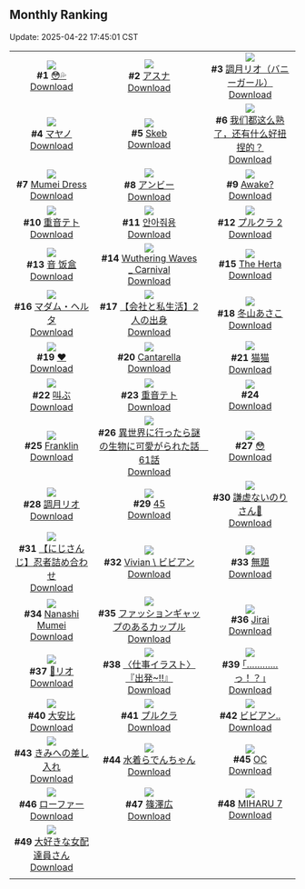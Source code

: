 ## Monthly Ranking
Update: 2025-04-22 17:45:01 CST

|      |      |      |
| :----: | :----: | :----: |
| ![](https://i.pixiv.re/c/240x480/img-master/img/2025/03/25/00/03/13/128573478_p0_master1200.jpg)<br>**#1** [😳💦](https://www.pixiv.net/artworks/128573478)<br>[Download](https://i.pixiv.re/img-original/img/2025/03/25/00/03/13/128573478_p0.jpg) | ![](https://i.pixiv.re/c/240x480/img-master/img/2025/03/24/20/25/58/128564497_p0_master1200.jpg)<br>**#2** [アスナ](https://www.pixiv.net/artworks/128564497)<br>[Download](https://i.pixiv.re/img-original/img/2025/03/24/20/25/58/128564497_p0.png) | ![](https://i.pixiv.re/c/240x480/img-master/img/2025/04/10/16/21/35/128594706_p0_master1200.jpg)<br>**#3** [調月リオ（バニーガール）](https://www.pixiv.net/artworks/128594706)<br>[Download](https://i.pixiv.re/img-original/img/2025/04/10/16/21/35/128594706_p0.png) |
| ![](https://i.pixiv.re/c/240x480/img-master/img/2025/03/25/11/21/50/128580960_p0_master1200.jpg)<br>**#4** [マヤノ](https://www.pixiv.net/artworks/128580960)<br>[Download](https://i.pixiv.re/img-original/img/2025/03/25/11/21/50/128580960_p0.png) | ![](https://i.pixiv.re/c/240x480/img-master/img/2025/03/25/12/31/46/128587248_p0_master1200.jpg)<br>**#5** [Skeb](https://www.pixiv.net/artworks/128587248)<br>[Download](https://i.pixiv.re/img-original/img/2025/03/25/12/31/46/128587248_p0.jpg) | ![](https://i.pixiv.re/c/240x480/img-master/img/2025/03/25/16/19/26/128591526_p0_master1200.jpg)<br>**#6** [我们都这么熟了，还有什么好扭捏的？](https://www.pixiv.net/artworks/128591526)<br>[Download](https://i.pixiv.re/img-original/img/2025/03/25/16/19/26/128591526_p0.jpg) |
| ![](https://i.pixiv.re/c/240x480/img-master/img/2025/03/25/07/07/52/128581944_p0_master1200.jpg)<br>**#7** [Mumei Dress](https://www.pixiv.net/artworks/128581944)<br>[Download](https://i.pixiv.re/img-original/img/2025/03/25/07/07/52/128581944_p0.png) | ![](https://i.pixiv.re/c/240x480/img-master/img/2025/03/25/16/21/34/128591572_p0_master1200.jpg)<br>**#8** [アンビー](https://www.pixiv.net/artworks/128591572)<br>[Download](https://i.pixiv.re/img-original/img/2025/03/25/16/21/34/128591572_p0.png) | ![](https://i.pixiv.re/c/240x480/img-master/img/2025/03/25/19/10/31/128596110_p0_master1200.jpg)<br>**#9** [Awake?](https://www.pixiv.net/artworks/128596110)<br>[Download](https://i.pixiv.re/img-original/img/2025/03/25/19/10/31/128596110_p0.jpg) |
| ![](https://i.pixiv.re/c/240x480/img-master/img/2025/03/25/10/15/31/128584739_p0_master1200.jpg)<br>**#10** [重音テト](https://www.pixiv.net/artworks/128584739)<br>[Download](https://i.pixiv.re/img-original/img/2025/03/25/10/15/31/128584739_p0.jpg) | ![](https://i.pixiv.re/c/240x480/img-master/img/2025/03/25/19/10/29/128596109_p0_master1200.jpg)<br>**#11** [안아줘용](https://www.pixiv.net/artworks/128596109)<br>[Download](https://i.pixiv.re/img-original/img/2025/03/25/19/10/29/128596109_p0.png) | ![](https://i.pixiv.re/c/240x480/img-master/img/2025/03/25/00/07/01/128573702_p0_master1200.jpg)<br>**#12** [プルクラ 2](https://www.pixiv.net/artworks/128573702)<br>[Download](https://i.pixiv.re/img-original/img/2025/03/25/00/07/01/128573702_p0.png) |
| ![](https://i.pixiv.re/c/240x480/img-master/img/2025/03/24/13/05/16/128553705_p0_master1200.jpg)<br>**#13** [音 饭盒](https://www.pixiv.net/artworks/128553705)<br>[Download](https://i.pixiv.re/img-original/img/2025/03/24/13/05/16/128553705_p0.jpg) | ![](https://i.pixiv.re/c/240x480/img-master/img/2025/03/25/19/05/53/128595970_p0_master1200.jpg)<br>**#14** [Wuthering Waves _ Carnival](https://www.pixiv.net/artworks/128595970)<br>[Download](https://i.pixiv.re/img-original/img/2025/03/25/19/05/53/128595970_p0.jpg) | ![](https://i.pixiv.re/c/240x480/img-master/img/2025/03/25/00/00/17/128573106_p0_master1200.jpg)<br>**#15** [The Herta](https://www.pixiv.net/artworks/128573106)<br>[Download](https://i.pixiv.re/img-original/img/2025/03/25/00/00/17/128573106_p0.png) |
| ![](https://i.pixiv.re/c/240x480/img-master/img/2025/03/23/00/00/35/128498401_p0_master1200.jpg)<br>**#16** [マダム・ヘルタ](https://www.pixiv.net/artworks/128498401)<br>[Download](https://i.pixiv.re/img-original/img/2025/03/23/00/00/35/128498401_p0.jpg) | ![](https://i.pixiv.re/c/240x480/img-master/img/2025/03/25/12/00/11/128586503_p0_master1200.jpg)<br>**#17** [【会社と私生活】2人の出身](https://www.pixiv.net/artworks/128586503)<br>[Download](https://i.pixiv.re/img-original/img/2025/03/25/12/00/11/128586503_p0.jpg) | ![](https://i.pixiv.re/c/240x480/img-master/img/2025/03/24/17/00/03/128558293_p0_master1200.jpg)<br>**#18** [冬山あさこ](https://www.pixiv.net/artworks/128558293)<br>[Download](https://i.pixiv.re/img-original/img/2025/03/24/17/00/03/128558293_p0.png) |
| ![](https://i.pixiv.re/c/240x480/img-master/img/2025/03/25/00/00/09/128573059_p0_master1200.jpg)<br>**#19** [❤](https://www.pixiv.net/artworks/128573059)<br>[Download](https://i.pixiv.re/img-original/img/2025/03/25/00/00/09/128573059_p0.jpg) | ![](https://i.pixiv.re/c/240x480/img-master/img/2025/03/27/13/01/38/128655588_p0_master1200.jpg)<br>**#20** [Cantarella](https://www.pixiv.net/artworks/128655588)<br>[Download](https://i.pixiv.re/img-original/img/2025/03/27/13/01/38/128655588_p0.png) | ![](https://i.pixiv.re/c/240x480/img-master/img/2025/03/25/00/00/25/128573145_p0_master1200.jpg)<br>**#21** [猫猫](https://www.pixiv.net/artworks/128573145)<br>[Download](https://i.pixiv.re/img-original/img/2025/03/25/00/00/25/128573145_p0.png) |
| ![](https://i.pixiv.re/c/240x480/img-master/img/2025/03/25/07/30/02/128582243_p0_master1200.jpg)<br>**#22** [叫ぶ](https://www.pixiv.net/artworks/128582243)<br>[Download](https://i.pixiv.re/img-original/img/2025/03/25/07/30/02/128582243_p0.jpg) | ![](https://i.pixiv.re/c/240x480/img-master/img/2025/03/25/10/16/11/128584746_p0_master1200.jpg)<br>**#23** [重音テト](https://www.pixiv.net/artworks/128584746)<br>[Download](https://i.pixiv.re/img-original/img/2025/03/25/10/16/11/128584746_p0.jpg) | ![](https://s.pximg.net/common/images/limit_unviewable_s.png)<br>**#24** [](https://www.pixiv.net/artworks/128526395)<br>[Download](https://s.pximg.net/common/images/limit_unviewable_s.png) |
| ![](https://i.pixiv.re/c/240x480/img-master/img/2025/03/24/14/32/12/128555319_p0_master1200.jpg)<br>**#25** [Franklin](https://www.pixiv.net/artworks/128555319)<br>[Download](https://i.pixiv.re/img-original/img/2025/03/24/14/32/12/128555319_p0.png) | ![](https://i.pixiv.re/c/240x480/img-master/img/2025/03/25/00/06/42/128573685_p0_master1200.jpg)<br>**#26** [異世界に行ったら謎の生物に可愛がられた話　61話](https://www.pixiv.net/artworks/128573685)<br>[Download](https://i.pixiv.re/img-original/img/2025/03/25/00/06/42/128573685_p0.jpg) | ![](https://i.pixiv.re/c/240x480/img-master/img/2025/03/23/00/00/53/128498460_p0_master1200.jpg)<br>**#27** [😳](https://www.pixiv.net/artworks/128498460)<br>[Download](https://i.pixiv.re/img-original/img/2025/03/23/00/00/53/128498460_p0.jpg) |
| ![](https://i.pixiv.re/c/240x480/img-master/img/2025/03/25/00/10/10/128573854_p0_master1200.jpg)<br>**#28** [調月リオ](https://www.pixiv.net/artworks/128573854)<br>[Download](https://i.pixiv.re/img-original/img/2025/03/25/00/10/10/128573854_p0.png) | ![](https://i.pixiv.re/c/240x480/img-master/img/2025/03/25/20/24/32/128598700_p0_master1200.jpg)<br>**#29** [45](https://www.pixiv.net/artworks/128598700)<br>[Download](https://i.pixiv.re/img-original/img/2025/03/25/20/24/32/128598700_p0.jpg) | ![](https://i.pixiv.re/c/240x480/img-master/img/2025/03/25/19/10/23/128596104_p0_master1200.jpg)<br>**#30** [謙虚ないのりさん🍤](https://www.pixiv.net/artworks/128596104)<br>[Download](https://i.pixiv.re/img-original/img/2025/03/25/19/10/23/128596104_p0.jpg) |
| ![](https://i.pixiv.re/c/240x480/img-master/img/2025/03/25/00/01/41/128573341_p0_master1200.jpg)<br>**#31** [【にじさんじ】忍者詰め合わせ](https://www.pixiv.net/artworks/128573341)<br>[Download](https://i.pixiv.re/img-original/img/2025/03/25/00/01/41/128573341_p0.jpg) | ![](https://i.pixiv.re/c/240x480/img-master/img/2025/03/25/16/20/42/128591553_p0_master1200.jpg)<br>**#32** [Vivian \ ビビアン](https://www.pixiv.net/artworks/128591553)<br>[Download](https://i.pixiv.re/img-original/img/2025/03/25/16/20/42/128591553_p0.png) | ![](https://i.pixiv.re/c/240x480/img-master/img/2025/03/26/07/30/02/128616342_p0_master1200.jpg)<br>**#33** [無題](https://www.pixiv.net/artworks/128616342)<br>[Download](https://i.pixiv.re/img-original/img/2025/03/26/07/30/02/128616342_p0.png) |
| ![](https://i.pixiv.re/c/240x480/img-master/img/2025/03/24/06/34/27/128547287_p0_master1200.jpg)<br>**#34** [Nanashi Mumei](https://www.pixiv.net/artworks/128547287)<br>[Download](https://i.pixiv.re/img-original/img/2025/03/24/06/34/27/128547287_p0.png) | ![](https://i.pixiv.re/c/240x480/img-master/img/2025/03/24/20/15/48/128564151_p0_master1200.jpg)<br>**#35** [ファッションギャップのあるカップル](https://www.pixiv.net/artworks/128564151)<br>[Download](https://i.pixiv.re/img-original/img/2025/03/24/20/15/48/128564151_p0.jpg) | ![](https://i.pixiv.re/c/240x480/img-master/img/2025/03/27/00/16/23/128642315_p0_master1200.jpg)<br>**#36** [Jirai](https://www.pixiv.net/artworks/128642315)<br>[Download](https://i.pixiv.re/img-original/img/2025/03/27/00/16/23/128642315_p0.png) |
| ![](https://i.pixiv.re/c/240x480/img-master/img/2025/03/24/17/10/50/128558611_p0_master1200.jpg)<br>**#37** [💜リオ](https://www.pixiv.net/artworks/128558611)<br>[Download](https://i.pixiv.re/img-original/img/2025/03/24/17/10/50/128558611_p0.jpg) | ![](https://i.pixiv.re/c/240x480/img-master/img/2025/03/25/00/22/28/128574353_p0_master1200.jpg)<br>**#38** [〈仕事イラスト〉『出発~!!』](https://www.pixiv.net/artworks/128574353)<br>[Download](https://i.pixiv.re/img-original/img/2025/03/25/00/22/28/128574353_p0.jpg) | ![](https://i.pixiv.re/c/240x480/img-master/img/2025/03/24/17/07/48/128558536_p0_master1200.jpg)<br>**#39** [｢…………っ！？｣](https://www.pixiv.net/artworks/128558536)<br>[Download](https://i.pixiv.re/img-original/img/2025/03/24/17/07/48/128558536_p0.jpg) |
| ![](https://i.pixiv.re/c/240x480/img-master/img/2025/03/23/13/35/18/128515950_p0_master1200.jpg)<br>**#40** [大安比](https://www.pixiv.net/artworks/128515950)<br>[Download](https://i.pixiv.re/img-original/img/2025/03/23/13/35/18/128515950_p0.jpg) | ![](https://i.pixiv.re/c/240x480/img-master/img/2025/03/24/21/58/58/128568065_p0_master1200.jpg)<br>**#41** [プルクラ](https://www.pixiv.net/artworks/128568065)<br>[Download](https://i.pixiv.re/img-original/img/2025/03/24/21/58/58/128568065_p0.jpg) | ![](https://i.pixiv.re/c/240x480/img-master/img/2025/03/23/19/34/21/128526971_p0_master1200.jpg)<br>**#42** [ビビアン..](https://www.pixiv.net/artworks/128526971)<br>[Download](https://i.pixiv.re/img-original/img/2025/03/23/19/34/21/128526971_p0.png) |
| ![](https://i.pixiv.re/c/240x480/img-master/img/2025/03/24/02/18/11/128543603_p0_master1200.jpg)<br>**#43** [きみへの差し入れ](https://www.pixiv.net/artworks/128543603)<br>[Download](https://i.pixiv.re/img-original/img/2025/03/24/02/18/11/128543603_p0.jpg) | ![](https://i.pixiv.re/c/240x480/img-master/img/2025/03/27/00/00/11/128641354_p0_master1200.jpg)<br>**#44** [水着らでんちゃん](https://www.pixiv.net/artworks/128641354)<br>[Download](https://i.pixiv.re/img-original/img/2025/03/27/00/00/11/128641354_p0.jpg) | ![](https://i.pixiv.re/c/240x480/img-master/img/2025/03/23/17/52/29/128523202_p0_master1200.jpg)<br>**#45** [OC](https://www.pixiv.net/artworks/128523202)<br>[Download](https://i.pixiv.re/img-original/img/2025/03/23/17/52/29/128523202_p0.jpg) |
| ![](https://i.pixiv.re/c/240x480/img-master/img/2025/03/25/20/16/05/128598377_p0_master1200.jpg)<br>**#46** [ローファー](https://www.pixiv.net/artworks/128598377)<br>[Download](https://i.pixiv.re/img-original/img/2025/03/25/20/16/05/128598377_p0.png) | ![](https://i.pixiv.re/c/240x480/img-master/img/2025/03/26/20/22/32/128632665_p0_master1200.jpg)<br>**#47** [篠澤広](https://www.pixiv.net/artworks/128632665)<br>[Download](https://i.pixiv.re/img-original/img/2025/03/26/20/22/32/128632665_p0.jpg) | ![](https://i.pixiv.re/c/240x480/img-master/img/2025/03/25/00/30/04/128574671_p0_master1200.jpg)<br>**#48** [MIHARU 7](https://www.pixiv.net/artworks/128574671)<br>[Download](https://i.pixiv.re/img-original/img/2025/03/25/00/30/04/128574671_p0.png) |
| ![](https://i.pixiv.re/c/240x480/img-master/img/2025/03/23/20/07/54/128528385_p0_master1200.jpg)<br>**#49** [大好きな女配達員さん](https://www.pixiv.net/artworks/128528385)<br>[Download](https://i.pixiv.re/img-original/img/2025/03/23/20/07/54/128528385_p0.jpg) |
|      |      |
